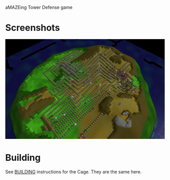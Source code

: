 aMAZEing Tower Defense game

# Screenshots

![1](screenshots/1.png?raw=true)

# Building

See [BUILDING](https://github.com/ucpu/cage/blob/master/BUILDING.md) instructions for the Cage. They are the same here.
